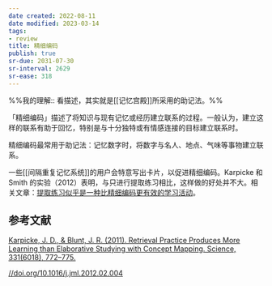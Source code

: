 ```yaml
---
date created: 2022-08-11
date modified: 2023-03-14
tags:
- review
title: 精细编码
publish: true
sr-due: 2031-07-30
sr-interval: 2629
sr-ease: 318
---
```

%%我的理解:: 看描述，其实就是[[记忆宫殿]]所采用的助记法。%%

「精细编码」描述了将知识与现有记忆或经历建立联系的过程。一般认为，建立这样的联系有助于回忆，特别是与十分独特或有情感连接的目标建立联系时。

精细编码最常用于助记法：记忆数字时，将数字与名人、地点、气味等事物建立联系。

一些[[间隔重复记忆系统]]的用户会特意写出卡片，以促进精细编码。Karpicke 和 Smith 的实验（2012）表明，与只进行提取练习相比，这样做的好处并不大。相关文章：[提取练习似乎是一种比精细编码更有效的学习活动](https://notes.andymatuschak.org/z6z7GhYwjvT6eYbBDQgUbmcshywmskqnVs3Y6)。

## 参考文献

[Karpicke, J. D., & Blunt, J. R. (2011). Retrieval Practice Produces More Learning than Elaborative Studying with Concept Mapping. Science, 331(6018), 772–775.](https://notes.andymatuschak.org/z78CeJK6CpQWhzruLZZ8cVxeQ2WaHgzHNmHsq)

[//doi.org/10.1016/j.jml.2012.02.004](https://notes.andymatuschak.org/Karpicke%2C_J._D.%2C_%26_Smith%2C_M._A._(2012)._Separate_mnemonic_effects_of_retrieval_practice_and_elaborative_encoding._Journal_of_Memory_and_Language%2C_67(1)%2C_17%E2%80%9329._https)